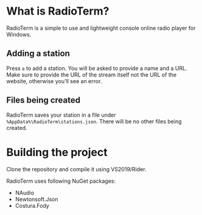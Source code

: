 
# What is RadioTerm?

RadioTerm is a simple to use and lightweight console online radio player for Windows.

## Adding a station

Press `a` to add a station. You will be asked to provide a name and a URL. Make sure to provide the URL of the stream itself not the URL of the website, otherwise you'll see an error.

## Files being created

RadioTerm saves your station in a file under  ```%AppData%\RadioTerm\stations.json```. There will be no other files being created.

# Building the project

Clone the repository and compile it using VS2019/Rider.

RadioTerm uses following NuGet packages:
- NAudio
- Newtonsoft.Json
- Costura.Fody
